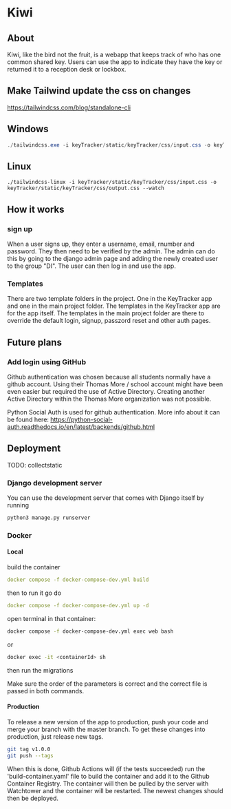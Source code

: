 # Kiwi

## About

Kiwi, like the bird not the fruit, is a webapp that keeps track of who has one common shared key. Users can use the app to indicate they have the key or returned it to a reception desk or lockbox.

## Make Tailwind update the css on changes

<https://tailwindcss.com/blog/standalone-cli>

## Windows

 ~~~ps1
./tailwindcss.exe -i keyTracker/static/keyTracker/css/input.css -o keyTracker/static/keyTracker/css/output.css --watch
 ~~~

## Linux

 ~~~shell
./tailwindcss-linux -i keyTracker/static/keyTracker/css/input.css -o keyTracker/static/keyTracker/css/output.css --watch
 ~~~

## How it works

### sign up

When a user signs up, they enter a username, email, rnumber and password. They then need to be verified by the admin. The admin can do this by going to the django admin page and adding the newly created user to the group "DI". The user can then log in and use the app.

### Templates

There are two template folders in the project. One in the KeyTracker app and one in the main project folder. The templates in the KeyTracker app are for the app itself. The templates in the main project folder are there to override the default login, signup, passzord reset and other auth pages.

## Future plans

### Add login using GitHub

Github authentication was chosen because all students normally have a github account. Using their Thomas More / school account might have been even easier but required the use of Active Directory. Creating another Active Directory within the Thomas More organization was not possible.

Python Social Auth is used for github authentication. More info about it can be found here: <https://python-social-auth.readthedocs.io/en/latest/backends/github.html>

## Deployment

TODO: collectstatic

### Django development server

You can use the development server that comes with Django itself by running

~~~python
python3 manage.py runserver
~~~

### Docker

#### Local

build the container

~~~yaml
docker compose -f docker-compose-dev.yml build
~~~

then to run it go do

~~~yaml
docker compose -f docker-compose-dev.yml up -d
~~~

open terminal in that container:

~~~bash
docker compose -f docker-compose-dev.yml exec web bash
~~~

or

~~~bash
docker exec -it <containerId> sh
~~~

then run the migrations

Make sure the order of the parameters is correct and the correct file is passed in both commands.

#### Production

To release a new version of the app to production, push your code and merge your branch with the master branch.
To get these changes into production, just release new tags.

~~~bash
git tag v1.0.0
git push --tags 
~~~

When this is done, Github Actions will (if the tests succeeded) run the 'build-container.yaml' file  to build the container and add it to the Github Container Registry. The container will then be pulled by the server with Watchtower and the container will be restarted. The newest changes should then be deployed.

<!-- You can also test the production deployment

~~~bash
docker-compose -f docker-compose.prod.yml down -v
docker-compose -f docker-compose.prod.yml up -d --build
docker-compose -f docker-compose.prod.yml exec web python manage.py migrate --noinput
~~~ -->
